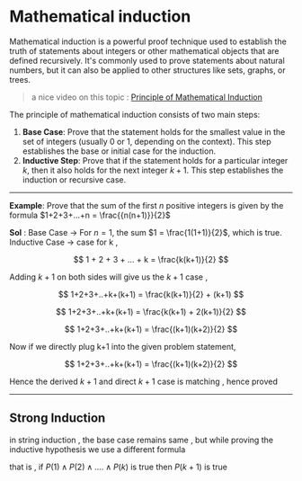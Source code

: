 # Mathematical induction

Mathematical induction is a powerful proof technique used to establish the truth of statements about integers or other mathematical objects that are defined recursively. It's commonly used to prove statements about natural numbers, but it can also be applied to other structures like sets, graphs, or trees.

> a nice video on this topic : [Principle of Mathematical Induction](https://youtube.com/playlist?list=PLO1y6V1SXjjM2Cnx7JPYSbrvyIf9PT3zL&si=_ScFoP4y5DP2C3IH)

The principle of mathematical induction consists of two main steps:

1. **Base Case**: Prove that the statement holds for the smallest value in the set of integers (usually 0 or 1, depending on the context). This step establishes the base or initial case for the induction.
2. **Inductive Step**: Prove that if the statement holds for a particular integer $k$, then it also holds for the next integer $k+1$. This step establishes the induction or recursive case.

---

**Example**: Prove that the sum of the first $n$ positive integers is given by the formula $1+2+3+...+n = \frac{{n(n+1)}}{2}$

**Sol** :
Base Case → For $n=1$, the sum $1 = \frac{1(1+1)}{2}$, which is true.
Inductive Case →
case for k ,

$$
1 + 2 + 3 + ... + k = \frac{k(k+1)}{2}
$$

Adding $k+1$ on both sides will give us the $k+1$ case ,



$$
1+2+3+..+k+(k+1) = \frac{k(k+1)}{2} + (k+1)
$$

$$
1+2+3+..+k+(k+1) = \frac{k(k+1) + 2(k+1)}{2}
$$

$$
1+2+3+..+k+(k+1) = \frac{(k+1)(k+2)}{2}
$$

Now if we directly plug k+1 into the given problem statement,

$$
1+2+3+..+k+(k+1) = \frac{(k+1)(k+2)}{2}
$$

Hence the derived $k+1$  and direct $k+1$  case is matching , hence proved

---

## Strong Induction

in string induction , the base case remains same , but while proving the inductive hypothesis we use a different formula

that is , if $P(1) \land P(2) \land .... \land P(k)$ is true then $P(k+1)$ is true
